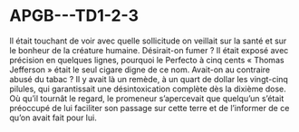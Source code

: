 # APGB---TD1-2-3
Il était touchant de voir avec quelle sollicitude on veillait sur la santé et sur le bonheur de la créature humaine. 
Désirait-on fumer ? Il était exposé avec précision en quelques lignes, pourquoi le Perfecto à cinq cents 
« Thomas Jefferson » était le seul cigare digne de ce nom. Avait-on au contraire abusé du tabac ? Il y 
avait là un remède, à un quart de dollar les vingt-cinq pilules, qui garantissait une désintoxication complète dès la dixième dose. 
Où qu’il tournât le regard, le promeneur s’apercevait que quelqu’un s’était préoccupé de lui faciliter son passage sur cette terre et de l’informer de ce qu’on avait fait pour lui.
